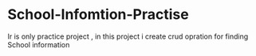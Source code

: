 # School-Infomtion-Practise
Ir is only practice project , in this project i create crud opration for finding School information 

